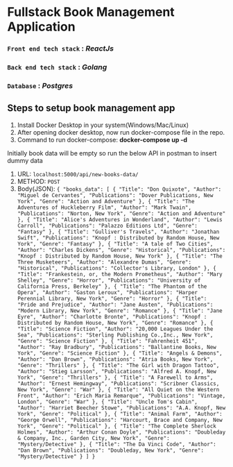 # Fullstack Book Management Application

### `Front end tech stack` : ***ReactJs***

### `Back end tech stack` : ***Golang***

### `Database` : ***Postgres***

## Steps to setup book management app

1. Install Docker Desktop in your system(Windows/Mac/Linux)
2. After opening docker desktop, now run docker-compose file in the repo.
3. Command to run docker-compose: **docker-compose up -d**

Initially book data will be empty so run the below API in postman to insert dummy data
1. URL: `localhost:5000/api/new-books-data/`
2. METHOD: `POST`
3. Body(JSON): `{
    "books_data": [
        {
            "Title": "Don Quixote",
            "Author": "Miguel de Cervantes",
            "Publications": "Dover Publications, New York",
            "Genre": "Action and Adventure"
        },
        {
            "Title": "The Adventures of Huckleberry Film",
            "Author": "Mark Twain",
            "Publications": "Norton, New York",
            "Genre": "Action and Adventure"
        },
        {
            "Title": "Alice's Adventures in Wonderland",
            "Author": "Lewis Carroll",
            "Publications": "Palazzo Editions Ltd",
            "Genre": "Fantasy"
        },
        {
            "Title": "Gulliver's Travels",
            "Author": "Jonathan Swift",
            "Publications": "Knopf : Distributed by Random House, New York",
            "Genre": "Fantasy"
        },
        {
            "Title": "A tale of Two Cities",
            "Author": "Charles Dickens",
            "Genre": "Historical",
            "Publications": "Knopf : Distributed by Random House, New York"
        },
        {
            "Title": "The Three Musketeers",
            "Author": "Alexandre Dumas",
            "Genre": "Historical",
            "Publications": "Collector's Library, London"
        },
        {
            "Title": "Frankestein, or, the Modern Prometheus",
            "Author": "Mary Shelley",
            "Genre": "Horror",
            "Publications": "University of California Press, Berkeley"
        },
        {
            "Title": "The Phantom of the Opera",
            "Author": "Gaston Leroux",
            "Publications": "Harper Perennial Library, New York",
            "Genre": "Horror"
        },
        {
            "Title": "Pride and Prejudice",
            "Author": "Jane Austen",
            "Publications": "Modern Library, New York",
            "Genre": "Romance"
        },
        {
            "Title": "Jane Eyre",
            "Author": "Charlotte Bronte",
            "Publications": "Knopf : Distributed by Random House, New York",
            "Genre": "Romance"
        },
        {
            "Title": "Science Fiction",
            "Author": "20,000 Leagues Under the Sea",
            "Publications": "Sterling Publishing Co.,Inc., New York",
            "Genre": "Science Fiction"
        },
        {
            "Title": "Fahrenheit 451",
            "Author": "Ray Bradbury",
            "Publications": "Ballantine Books, New York",
            "Genre": "Science Fiction"
        },
        {
            "Title": "Angels & Demons",
            "Author": "Dan Brown",
            "Publications": "Atria Books, New York",
            "Genre": "Thrillers"
        },
        {
            "Title": "The Girl with Dragon Tattoo",
            "Author": "Stieg Larsson",
            "Publications": "Alfred A. Knopf, New York",
            "Genre": "Thrillers"
        },
        {
            "Title": "A Farewell to Arms",
            "Author": "Ernest Hemingway",
            "Publications": "Scribner Classics, New York",
            "Genre": "War"
        },
        {
            "Title": "All Quiet on the Western Front",
            "Author": "Erich Maria Remarque",
            "Publications": "Vintage, London",
            "Genre": "War"
        },
        {
            "Title": "Uncle Tom's Cabin",
            "Author": "Harriet Beecher Stowe",
            "Publications": "A.A. Knopf, New York",
            "Genre": "Political"
        },
        {
            "Title": "Animal Farm",
            "Author": "George Orwell",
            "Publications": "Harcourt, Brace and Company, New York",
            "Genre": "Political"
        },
        {
            "Title": "The Complete Sherlock Holmes",
            "Author": "Arthur Conan Doyle",
            "Publications": "Doubleday & Company, Inc., Garden City, New York",
            "Genre": "Mystery/Detective"
        },
        {
            "Title": "The Da Vinci Code",
            "Author": "Dan Brown",
            "Publications": "Doubleday, New York",
            "Genre": "Mystery/Detective"
        }
    ]
}`
